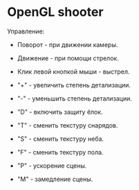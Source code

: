 # OpenGL shooter

Управление:

* Поворот - при движении камеры.

* Движение - при помощи стрелок.

* Клик левой кнопкой мыши - выстрел.

* "+" - увеличить степень детализации.

* "-" - уменьшить степень детализации.

* "D" - включить защиту ёлок.

* "T" - сменить текстуру снарядов.

* "S" - сменить текстуру неба.

* "F" - сменить текстуру пола.

* "P" - ускорение сцены.

* "M" - замедление сцены.
